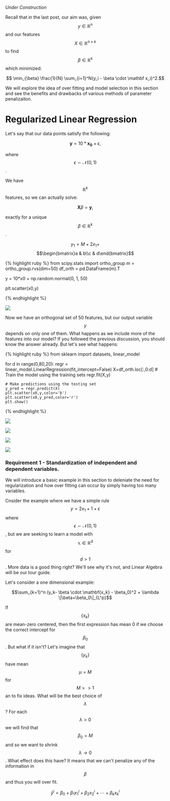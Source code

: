 
*Under Construction*

Recall that in the last post, our aim was, given $$y \in \mathbb{R}^n$$ and our features $$X \in \mathbb{R}^{n \times k}$$ to find $$\beta \in \mathbb{R}^k$$ which minimized:

$$ \min_{\beta} \frac{1}{N} \sum_{i=1}^N(y_i - \beta \cdot \mathbf x_i)^2.$$

We will explore the idea of over fitting and model selection in this section and see the benefits and drawbacks of various methods of parameter penalizaiton. 

# Regularized Linear Regression


Let's say that our data points satisfy the following:

$$ \mathbf{y} = 10*\mathbf{x_0} + \epsilon, $$

where $$\epsilon \sim \mathcal{N}(0,1)$$. 

We have $$\mathbb{R}^k$$ features, so we can actually solve:

$$ \mathbf{X} \beta =  \mathbf{y}, $$

exactly for a unique $$\beta \in \mathbb{R}^k$$. 

$$ y_1 = M + 2x_1 + $$
$$\begin{bmatrix}a & b\\c & d\end{bmatrix}$$

{% highlight ruby %} 
from scipy.stats import ortho_group 
m = ortho_group.rvs(dim=50)
df_orth = pd.DataFrame(m).T


y = 10*x0 + np.random.normal(0, 1, 50)

plt.scatter(x0,y)

 {% endhighlight %}

![](/img/scatter_overfit.png?raw=true)

Now we have an orthogonal set of 50 features, but our output variable $$y$$ depends on only one of them. What happens as we include more of the features into our model? If you followed the previous discussion, you should know the answer already. But let's see what happens:

{% highlight ruby %} 
from sklearn import datasets, linear_model

for d in range(0,80,20):
    regr = linear_model.LinearRegression(fit_intercept=False)
    X=df_orth.loc[:,0:d]
    # Train the model using the training sets
    regr.fit(X,y)

    # Make predictions using the testing set
    y_pred = regr.predict(X)
    plt.scatter(x0,y,color='b')
    plt.scatter(x0,y_pred,color='r')
    plt.show()
 {% endhighlight %}   
 
 
 ![](/img/overfit_0.png?raw=true)
 
 ![](/img/overfit_20.png?raw=true)
 
 ![](/img/overfit_40.png?raw=true)
 
 ![](/img/overfit_60.png?raw=true)


### Requirement 1 - Standardization of independent and dependent variables.

We will introduce a basic example in this section to deleniate the need for regularization and how over fitting can occur by simply having too many variables. 

Cnsider the example where we have a simple rule $$ y = 2x_1 + 1 + \epsilon $$ where $$\epsilon \sim \mathcal{N}(0,1)$$, but we are seeking to learn a model with $$\mathbb{x} \in \mathbb{R}^d$$ for $$d > 1$$. More data is a good thing right? We'll see why it's not, and Linear Algebra will be our tour guide. 


Let's consider a one dimensional example:

$$\sum_{k=1}^n (y_k- \beta \cdot \mathbf{x_k} - \beta_0)^2 + \lambda \|\beta+\beta_0\|_{L^p}$$


If $$\{x_k\}$$ are mean-zero centered, then the first expression has mean 0 if we choose the correct intercept for $$\beta_0$$. But what if it isn't? Let's imagine that $$\{y_k\}$$ have mean $$\mu=M$$ for $$ M > > 1$$ an to fix ideas. What will be the best choice of $$\lambda$$? For each $$\lambda > 0$$ we will find that $$\beta_0 = M$$ and so we want to shrink $$\lambda \to 0$$. What effect does this have? It means that we can't penalize any of the information in $$\beta$$ and thus you will over fit.  

$$ \hat y^i = \beta_0  + \beta_1 x_1^i + \beta_2 x_2^i + \cdots + \beta_k x_k^i $$




